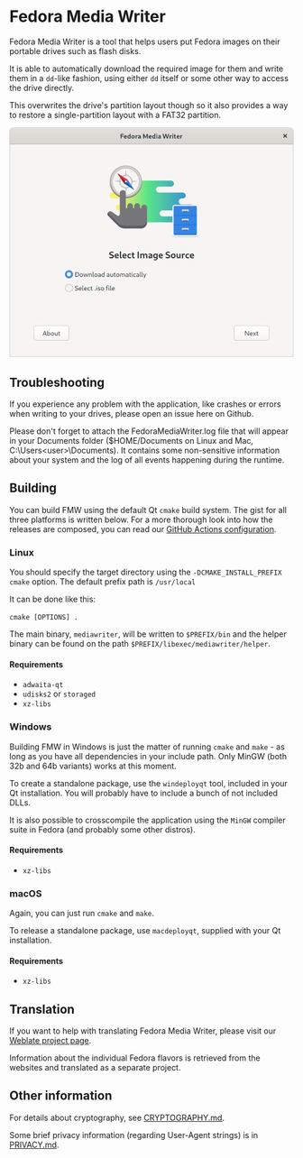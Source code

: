# Fedora Media Writer

Fedora Media Writer is a tool that helps users put Fedora images on their portable drives such as flash disks.

It is able to automatically download the required image for them and write them in a `dd`-like fashion, using either `dd` itself or some other way to access the drive directly.

This overwrites the drive's partition layout though so it also provides a way to restore a single-partition layout with a FAT32 partition.

![Fedora Media Writer running, with expanded image list](/dist/screenshots/linux_main.png)

## Troubleshooting

If you experience any problem with the application, like crashes or errors when writing to your drives, please open an issue here on Github.

Please don't forget to attach the FedoraMediaWriter.log file that will appear in your Documents folder ($HOME/Documents on Linux and Mac, C:\Users\<user>\Documents). It contains some non-sensitive information about your system and the log of all events happening during the runtime.

## Building

You can build FMW using the default Qt `cmake` build system. The gist for all three platforms is written below. For a more thorough look into how the releases are composed, you can read our [GitHub Actions configuration](https://github.com/FedoraQt/MediaWriter/blob/master/.github/workflows/ccpp.yml).

### Linux

You should specify the target directory using the `-DCMAKE_INSTALL_PREFIX` `cmake` option. The default prefix path is `/usr/local`

It can be done like this:

`cmake [OPTIONS] .`

The main binary, `mediawriter`, will be written to `$PREFIX/bin` and the helper binary can be found on the path `$PREFIX/libexec/mediawriter/helper`.

#### Requirements

* `adwaita-qt`
* `udisks2` or `storaged`
* `xz-libs`

### Windows

Building FMW in Windows is just the matter of running `cmake` and `make` - as long as you have all dependencies in your include path. Only MinGW (both 32b and 64b variants) works at this moment.

To create a standalone package, use the `windeployqt` tool, included in your Qt installation. You will probably have to include a bunch of not included DLLs.

It is also possible to crosscompile the application using the `MinGW` compiler suite in Fedora (and probably some other distros).

#### Requirements

* `xz-libs`

### macOS

Again, you can just run `cmake` and `make`.

To release a standalone package, use `macdeployqt`, supplied with your Qt installation.

#### Requirements

* `xz-libs`

## Translation

If you want to help with translating Fedora Media Writer, please visit our [Weblate project page](https://translate.fedoraproject.org/projects/fedora-media-writer/mediawriter/).

Information about the individual Fedora flavors is retrieved from the websites and translated as a separate project.

## Other information

For details about cryptography, see [CRYPTOGRAPHY.md](CRYPTOGRAPHY.md).

Some brief privacy information (regarding User-Agent strings) is in [PRIVACY.md](PRIVACY.md).
